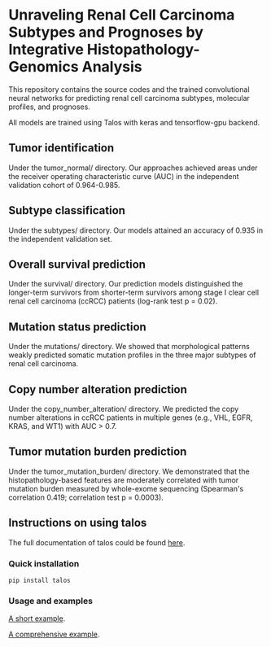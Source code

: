 # Unraveling Renal Cell Carcinoma Subtypes and Prognoses by Integrative Histopathology-Genomics Analysis

This repository contains the source codes and the trained convolutional neural networks for predicting renal cell carcinoma subtypes, molecular profiles, and prognoses.

All models are trained using Talos with keras and tensorflow-gpu backend. 

## Tumor identification
Under the tumor_normal/ directory. Our approaches achieved areas under the receiver operating characteristic curve (AUC) in the independent validation cohort of 0.964-0.985.

## Subtype classification
Under the subtypes/ directory. Our models attained an accuracy of 0.935 in the independent validation set.

## Overall survival prediction
Under the survival/ directory. Our prediction models distinguished the longer-term survivors from shorter-term survivors among stage I clear cell renal cell carcinoma (ccRCC) patients (log-rank test p = 0.02).

## Mutation status prediction
Under the mutations/ directory. We showed that morphological patterns weakly predicted somatic mutation profiles in the three major subtypes of renal cell carcinoma.

## Copy number alteration prediction
Under the copy_number_alteration/ directory. We predicted the copy number alterations in ccRCC patients in multiple genes (e.g., VHL, EGFR, KRAS, and WT1) with AUC > 0.7.

## Tumor mutation burden prediction
Under the tumor_mutation_burden/ directory. We demonstrated that the histopathology-based features are moderately correlated with tumor mutation burden measured by whole-exome sequencing (Spearman's correlation 0.419; correlation test p = 0.0003).


## Instructions on using talos
The full documentation of talos could be found [here](https://autonomio.github.io/talos/#/).

### Quick installation
```
pip install talos
```

### Usage and examples
[A short example](https://nbviewer.jupyter.org/github/autonomio/talos/blob/master/examples/Hyperparameter%20Optimization%20on%20Keras%20with%20Breast%20Cancer%20Data.ipynb).

[A comprehensive example](https://nbviewer.jupyter.org/github/autonomio/talos/blob/master/examples/Hyperparameter%20Optimization%20with%20Keras%20for%20the%20Iris%20Prediction.ipynb).
